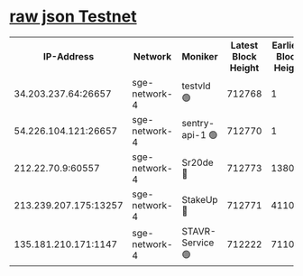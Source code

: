 
[raw json Testnet](https://rpc-check.sget.stavr.tech/sget/rpc-sget-result.json)
=


<table><tr><th>IP-Address</th><th>Network</th><th>Moniker</th><th>Latest Block Height</th><th>Earliest Block Height</th><th>Catching Up</th><th>Tx Index</th><th>Voting Power</th><th>Scan Time</th></tr><tr><td>34.203.237.64:26657</td><td>sge-network-4</td><td>testvld 🟢</td><td>712768</td><td>1</td><td>False</td><td>on</td><td>0</td><td>2023-12-19T09:34:50.289351992UTC</td></tr><tr><td>54.226.104.121:26657</td><td>sge-network-4</td><td>sentry-api-1 🟢</td><td>712770</td><td>1</td><td>False</td><td>on</td><td>0</td><td>2023-12-19T09:35:03.207169108UTC</td></tr><tr><td>212.22.70.9:60557</td><td>sge-network-4</td><td>Sr20de 🔴</td><td>712773</td><td>138001</td><td>False</td><td>on</td><td>99</td><td>2023-12-19T09:35:20.603922454UTC</td></tr><tr><td>213.239.207.175:13257</td><td>sge-network-4</td><td>StakeUp 🔴</td><td>712771</td><td>411001</td><td>False</td><td>off</td><td>100</td><td>2023-12-19T09:35:11.623473087UTC</td></tr><tr><td>135.181.210.171:1147</td><td>sge-network-4</td><td>STAVR-Service 🟢</td><td>712222</td><td>711001</td><td>False</td><td>on</td><td>0</td><td>2023-12-19T09:35:11.993277028UTC</td></tr></table>
